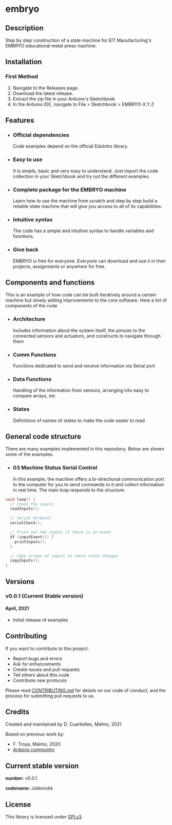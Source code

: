 # embryo

## Description

Step by step construction of a state machine for EIT Manufacturing's EMBRYO educational metal press machine.

## Installation

### First Method

1. Navigate to the Releases page.
2. Download the latest release.
3. Extract the zip file in your Arduino's Sketchbook
4. In the Arduino IDE, navigate to File > Sketchbook > EMBRYO-X.Y.Z

## Features

- ### Official dependencies

    Code examples depend on the official EduIntro library.

- ### Easy to use

    It is simple, basic and very easy to understand. Just import the code collection in your Sketchbook and try out the different examples.

- ### Complete package for the EMBRYO machine

    Learn how to use the machine from scratch and step by step build a reliable state machine that will give you access to all of its capabilities.

- ### Intuitive syntax

    The code has a simple and intuitive syntax to handle variables and functions.

- ### Give back

    EMBRYO is free for everyone. Everyone can download and use it in their projects, assignments or anywhere for free.

## Components and functions

This is an example of how code can be built iteratively around a certain machine but slowly adding improvements to the core software. Here a list of components of the code

  - ### Architecture
    Includes information about the system itself, the pinouts to the connected sensors and actuators, and constructs to navigate through them

  - ### Comm Functions
    Functions dedicated to send and receive informaiton via Serial port

  - ### Data Functions
    Handling of the information from sensors, arranging into easy to compare arrays, etc

  - ### States
    Definitions of names of states to make the code easier to read
        
## General code structure

There are many examples implemented in this repository. Below are shown some of the examples.

  - ### 03 Machine Status Serial Control
    In this example, the machine offers a bi-directional communication port to the computer for you to send commands to it and collect information in real time. The main loop responds to the structure:

``` C++
void loop() {
  // Check the inputs
  readInputs();

  // Serial terminal
  serialCheck();

  // Print out the inputs if there is an event
  if (inputEvent()) {
    printInputs();
  }

  // Copy arrays of inputs to check state changes
  copyInputs();
}
```

## Versions

### v0.0.1 (Current Stable version)

#### April, 2021

* Initial release of examples

## Contributing

If you want to contribute to this project:

- Report bugs and errors
- Ask for enhancements
- Create issues and pull requests
- Tell others about this code
- Contribute new protocols

Please read [CONTRIBUTING.md](https://github.com/AghaSaad04/EduIntro/blob/master/CONTRIBUTING.md) for details on our code of conduct, and the process for submitting pull requests to us.

## Credits

Created and maintained by D. Cuartielles, Malmo, 2021

Based on previous work by:

- F. Troya, Malmo, 2020
- [Arduino community](https://www.arduino.cc)

## Current stable version

**number:** v0.0.1

**codename:** Jokkmokk

## License

This library is licensed under [GPLv3](https://www.gnu.org/licenses/quick-guide-gplv3.html).
